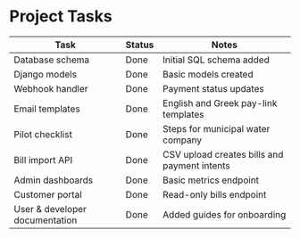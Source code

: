 # Project Tasks

| Task | Status | Notes |
|------|--------|-------|
| Database schema | Done | Initial SQL schema added |
| Django models | Done | Basic models created |
| Webhook handler | Done | Payment status updates |
| Email templates | Done | English and Greek pay-link templates |
| Pilot checklist | Done | Steps for municipal water company |
| Bill import API | Done | CSV upload creates bills and payment intents |
| Admin dashboards | Done | Basic metrics endpoint |
| Customer portal | Done | Read-only bills endpoint |
| User & developer documentation | Done | Added guides for onboarding |
